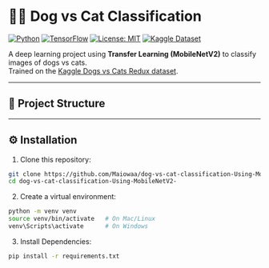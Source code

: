 # 🐶🐱 Dog vs Cat Classification

[![Python](https://img.shields.io/badge/Python-3.8%2B-blue)](https://www.python.org/)
[![TensorFlow](https://img.shields.io/badge/TensorFlow-2.x-orange)](https://www.tensorflow.org/)
[![License: MIT](https://img.shields.io/badge/License-MIT-green.svg)](LICENSE)
[![Kaggle Dataset](https://img.shields.io/badge/Dataset-Kaggle-blue)](https://www.kaggle.com/competitions/dogs-vs-cats-redux-kernels-edition)

A deep learning project using **Transfer Learning (MobileNetV2)** to classify images of dogs vs cats.  
Trained on the [Kaggle Dogs vs Cats Redux dataset](https://www.kaggle.com/competitions/dogs-vs-cats-redux-kernels-edition).

---

## 📂 Project Structure
---

## ⚙️ Installation

1. Clone this repository:
```bash
git clone https://github.com/Maiowaa/dog-vs-cat-classification-Using-MobileNetV2-.git
cd dog-vs-cat-classification-Using-MobileNetV2-
```

2. Create a virtual environment:
```bash
python -m venv venv
source venv/bin/activate   # On Mac/Linux
venv\Scripts\activate      # On Windows
```

3. Install Dependencies:
```bash
pip install -r requirements.txt

